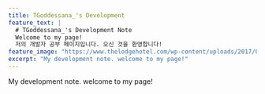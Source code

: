 ```yaml
---
title: TGoddessana_'s Development
feature_text: |
  # TGoddessana_'s Development Note
  Welcome to my page!
  저의 개발자 공부 페이지입니다. 오신 것을 환영합니다!
feature_image: "https://www.thelodgehotel.com/wp-content/uploads/2017/07/Winter-1300-x-400.jpg"
excerpt: "My development note. welcome to my page!"
---
```


My development note. welcome to my page!

